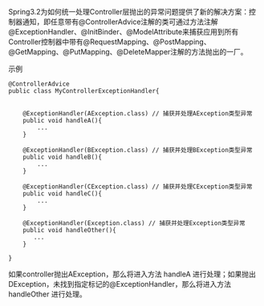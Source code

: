 Spring3.2为如何统一处理Controller层抛出的异常问题提供了新的解决方案：控制器通知，即任意带有@ControllerAdvice注解的类可通过方法注解@ExceptionHandler、@InitBinder、@ModelAttribute来捕获应用到所有Controller控制器中带有@RequestMapping、@PostMapping、@GetMapping、@PutMapping、@DeleteMapper注解的方法抛出的一厂。



示例

```
@ControllerAdvice
public class MyControllerExceptionHandler{

    
    @ExceptionHandler(AException.class) // 捕获并处理AException类型异常
    public void handleA(){
        ...
    }
    
    @ExceptionHandler(BException.class) // 捕获并处理BException类型异常
    public void handleB(){
        ...
    }
    
    @ExceptionHandler(CException.class) // 捕获并处理CException类型异常
    public void handleC(){
        ...
    }
    
    @ExceptionHandler(Exception.class) // 捕获并处理Exception类型异常
    public void handleOther(){
       ...
    }
    
}
```



如果controller抛出AException，那么将进入方法 handleA 进行处理；如果抛出 DException，未找到指定标记的@ExceptionHandler，那么将进入方法 handleOther 进行处理。
